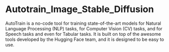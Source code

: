 # Autotrain_Image_Stable_Diffusion
 AutoTrain is a no-code tool for training state-of-the-art models for Natural Language Processing (NLP) tasks, for Computer Vision (CV) tasks, and for Speech tasks and even for Tabular tasks. It is built on top of the awesome tools developed by the Hugging Face team, and it is designed to be easy to use.
